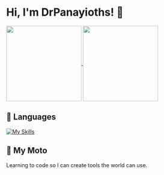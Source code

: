 # Hi, I'm DrPanayioths! 👋    

<a href="https://github.com/anuraghazra/github-readme-stats">
  <img height=200 align="center" src="https://drpanayiotprivatestatscode523116.vercel.app/api?username=drpanayioths&show_icons=true&theme=dark#gh-dark-mode-only&count_private=true&border_radius=10" />
</a>
<a href="https://github.com/anuraghazra/convoychat">
  <img height=200 align="center" src="https://drpanayiotprivatestatscode523116.vercel.app/api/top-langs/?username=drpanayioths&layout=donut&theme=dark#gh-dark-mode-only&border_radius=10" />
</a>

## 🚀 Languages

[![My Skills](https://skillicons.dev/icons?i=html,css,python,js)](https://skillicons.dev)





## 🚀 My Moto
Learning to code so I can create tools the world can use.

